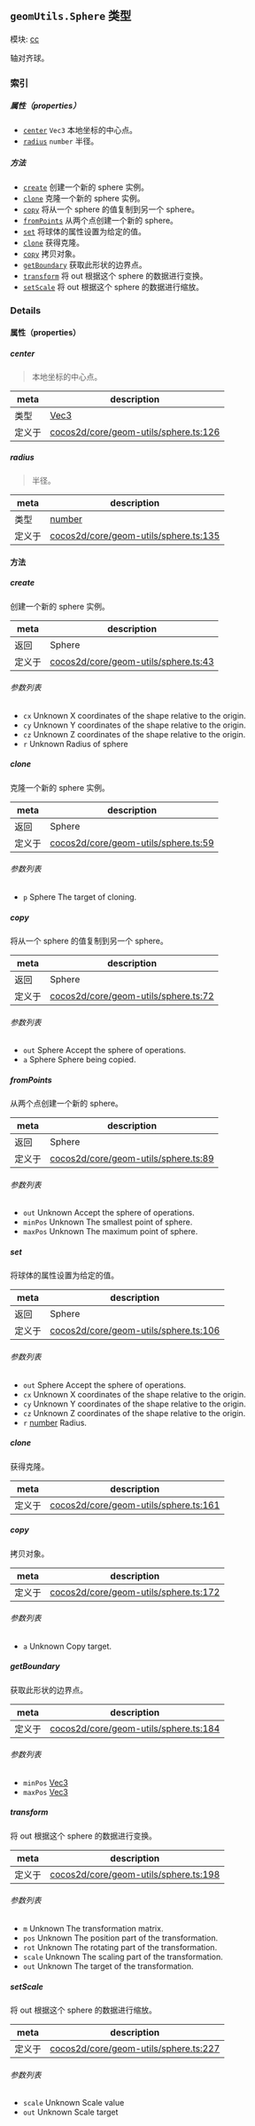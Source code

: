 ## `geomUtils.Sphere` 类型



模块: [cc](../modules/cc.md)


轴对齐球。



### 索引

##### 属性（properties）

  - [`center`](#center) `Vec3` 本地坐标的中心点。
  - [`radius`](#radius) `number` 半径。



##### 方法

  - [`create`](#create) 创建一个新的 sphere 实例。
  - [`clone`](#clone) 克隆一个新的 sphere 实例。
  - [`copy`](#copy) 将从一个 sphere 的值复制到另一个 sphere。
  - [`fromPoints`](#frompoints) 从两个点创建一个新的 sphere。
  - [`set`](#set) 将球体的属性设置为给定的值。
  - [`clone`](#clone) 获得克隆。
  - [`copy`](#copy) 拷贝对象。
  - [`getBoundary`](#getboundary) 获取此形状的边界点。
  - [`transform`](#transform) 将 out 根据这个 sphere 的数据进行变换。
  - [`setScale`](#setscale) 将 out 根据这个 sphere 的数据进行缩放。



### Details


#### 属性（properties）


##### center

> 本地坐标的中心点。

| meta | description |
|------|-------------|
| 类型 | <a href="../classes/Vec3.html" class="crosslink">Vec3</a> |
| 定义于 | [cocos2d/core/geom-utils/sphere.ts:126](https://github.com/cocos-creator/engine/blob/793ed1e41a1e981ef927cb5ecccb6f051f942b50/cocos2d/core/geom-utils/sphere.ts#L126) |



##### radius

> 半径。

| meta | description |
|------|-------------|
| 类型 | <a href="https://developer.mozilla.org/en/JavaScript/Reference/Global_Objects/Number" class="crosslink external" target="_blank">number</a> |
| 定义于 | [cocos2d/core/geom-utils/sphere.ts:135](https://github.com/cocos-creator/engine/blob/793ed1e41a1e981ef927cb5ecccb6f051f942b50/cocos2d/core/geom-utils/sphere.ts#L135) |






<!-- Method Block -->
#### 方法


##### create

创建一个新的 sphere 实例。

| meta | description |
|------|-------------|
| 返回 | Sphere 
| 定义于 | [cocos2d/core/geom-utils/sphere.ts:43](https://github.com/cocos-creator/engine/blob/793ed1e41a1e981ef927cb5ecccb6f051f942b50/cocos2d/core/geom-utils/sphere.ts#L43) |

###### 参数列表
- `cx` Unknown X coordinates of the shape relative to the origin.
- `cy` Unknown Y coordinates of the shape relative to the origin.
- `cz` Unknown Z coordinates of the shape relative to the origin.
- `r` Unknown Radius of sphere


##### clone

克隆一个新的 sphere 实例。

| meta | description |
|------|-------------|
| 返回 | Sphere 
| 定义于 | [cocos2d/core/geom-utils/sphere.ts:59](https://github.com/cocos-creator/engine/blob/793ed1e41a1e981ef927cb5ecccb6f051f942b50/cocos2d/core/geom-utils/sphere.ts#L59) |

###### 参数列表
- `p` Sphere The target of cloning.


##### copy

将从一个 sphere 的值复制到另一个 sphere。

| meta | description |
|------|-------------|
| 返回 | Sphere 
| 定义于 | [cocos2d/core/geom-utils/sphere.ts:72](https://github.com/cocos-creator/engine/blob/793ed1e41a1e981ef927cb5ecccb6f051f942b50/cocos2d/core/geom-utils/sphere.ts#L72) |

###### 参数列表
- `out` Sphere Accept the sphere of operations.
- `a` Sphere Sphere being copied.


##### fromPoints

从两个点创建一个新的 sphere。

| meta | description |
|------|-------------|
| 返回 | Sphere 
| 定义于 | [cocos2d/core/geom-utils/sphere.ts:89](https://github.com/cocos-creator/engine/blob/793ed1e41a1e981ef927cb5ecccb6f051f942b50/cocos2d/core/geom-utils/sphere.ts#L89) |

###### 参数列表
- `out` Unknown Accept the sphere of operations.
- `minPos` Unknown The smallest point of sphere.
- `maxPos` Unknown The maximum point of sphere.


##### set

将球体的属性设置为给定的值。

| meta | description |
|------|-------------|
| 返回 | Sphere 
| 定义于 | [cocos2d/core/geom-utils/sphere.ts:106](https://github.com/cocos-creator/engine/blob/793ed1e41a1e981ef927cb5ecccb6f051f942b50/cocos2d/core/geom-utils/sphere.ts#L106) |

###### 参数列表
- `out` Sphere Accept the sphere of operations.
- `cx` Unknown X coordinates of the shape relative to the origin.
- `cy` Unknown Y coordinates of the shape relative to the origin.
- `cz` Unknown Z coordinates of the shape relative to the origin.
- `r` <a href="https://developer.mozilla.org/en/JavaScript/Reference/Global_Objects/Number" class="crosslink external" target="_blank">number</a> Radius.


##### clone

获得克隆。

| meta | description |
|------|-------------|
| 定义于 | [cocos2d/core/geom-utils/sphere.ts:161](https://github.com/cocos-creator/engine/blob/793ed1e41a1e981ef927cb5ecccb6f051f942b50/cocos2d/core/geom-utils/sphere.ts#L161) |



##### copy

拷贝对象。

| meta | description |
|------|-------------|
| 定义于 | [cocos2d/core/geom-utils/sphere.ts:172](https://github.com/cocos-creator/engine/blob/793ed1e41a1e981ef927cb5ecccb6f051f942b50/cocos2d/core/geom-utils/sphere.ts#L172) |

###### 参数列表
- `a` Unknown Copy target.


##### getBoundary

获取此形状的边界点。

| meta | description |
|------|-------------|
| 定义于 | [cocos2d/core/geom-utils/sphere.ts:184](https://github.com/cocos-creator/engine/blob/793ed1e41a1e981ef927cb5ecccb6f051f942b50/cocos2d/core/geom-utils/sphere.ts#L184) |

###### 参数列表
- `minPos` <a href="../classes/Vec3.html" class="crosslink">Vec3</a> 
- `maxPos` <a href="../classes/Vec3.html" class="crosslink">Vec3</a> 


##### transform

将 out 根据这个 sphere 的数据进行变换。

| meta | description |
|------|-------------|
| 定义于 | [cocos2d/core/geom-utils/sphere.ts:198](https://github.com/cocos-creator/engine/blob/793ed1e41a1e981ef927cb5ecccb6f051f942b50/cocos2d/core/geom-utils/sphere.ts#L198) |

###### 参数列表
- `m` Unknown The transformation matrix.
- `pos` Unknown The position part of the transformation.
- `rot` Unknown The rotating part of the transformation.
- `scale` Unknown The scaling part of the transformation.
- `out` Unknown The target of the transformation.


##### setScale

将 out 根据这个 sphere 的数据进行缩放。

| meta | description |
|------|-------------|
| 定义于 | [cocos2d/core/geom-utils/sphere.ts:227](https://github.com/cocos-creator/engine/blob/793ed1e41a1e981ef927cb5ecccb6f051f942b50/cocos2d/core/geom-utils/sphere.ts#L227) |

###### 参数列表
- `scale` Unknown Scale value
- `out` Unknown Scale target



